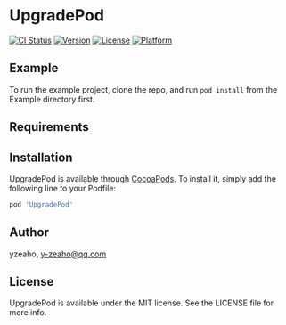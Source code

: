 # UpgradePod

[![CI Status](https://img.shields.io/travis/yzeaho/UpgradePod.svg?style=flat)](https://travis-ci.org/yzeaho/UpgradePod)
[![Version](https://img.shields.io/cocoapods/v/UpgradePod.svg?style=flat)](https://cocoapods.org/pods/UpgradePod)
[![License](https://img.shields.io/cocoapods/l/UpgradePod.svg?style=flat)](https://cocoapods.org/pods/UpgradePod)
[![Platform](https://img.shields.io/cocoapods/p/UpgradePod.svg?style=flat)](https://cocoapods.org/pods/UpgradePod)

## Example

To run the example project, clone the repo, and run `pod install` from the Example directory first.

## Requirements

## Installation

UpgradePod is available through [CocoaPods](https://cocoapods.org). To install
it, simply add the following line to your Podfile:

```ruby
pod 'UpgradePod'
```

## Author

yzeaho, y-zeaho@qq.com

## License

UpgradePod is available under the MIT license. See the LICENSE file for more info.
